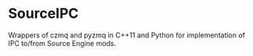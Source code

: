 # SourceIPC
Wrappers of czmq and pyzmq in C++11 and Python for implementation of IPC to/from Source Engine mods.
